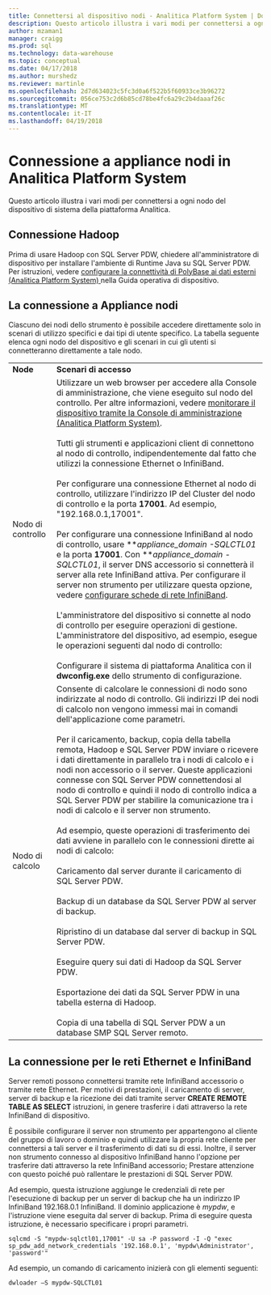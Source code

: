```yaml
---
title: Connettersi al dispositivo nodi - Analitica Platform System | Documenti Microsoft
description: Questo articolo illustra i vari modi per connettersi a ogni nodo del dispositivo di sistema della piattaforma Analitica.
author: mzaman1
manager: craigg
ms.prod: sql
ms.technology: data-warehouse
ms.topic: conceptual
ms.date: 04/17/2018
ms.author: murshedz
ms.reviewer: martinle
ms.openlocfilehash: 2d7d634023c5fc3d0a6f522b5f60933ce3b96272
ms.sourcegitcommit: 056ce753c2d6b85cd78be4fc6a29c2b4daaaf26c
ms.translationtype: MT
ms.contentlocale: it-IT
ms.lasthandoff: 04/19/2018
---
```

# <a name="connect-to-appliance-nodes-in-analytics-platform-system"></a>Connessione a appliance nodi in Analitica Platform System
Questo articolo illustra i vari modi per connettersi a ogni nodo del dispositivo di sistema della piattaforma Analitica.  
  
## <a name="connecting-with-hadoop"></a>Connessione Hadoop  
Prima di usare Hadoop con SQL Server PDW, chiedere all'amministratore di dispositivo per installare l'ambiente di Runtime Java su SQL Server PDW. Per istruzioni, vedere [configurare la connettività di PolyBase ai dati esterni &#40;Analitica Platform System&#41; ](configure-polybase-connectivity-to-external-data.md) nella Guida operativa di dispositivo.  
  
## <a name="ConnectingToIndividualNodes"></a>La connessione a Appliance nodi  
Ciascuno dei nodi dello strumento è possibile accedere direttamente solo in scenari di utilizzo specifici e dai tipi di utente specifico. La tabella seguente elenca ogni nodo del dispositivo e gli scenari in cui gli utenti si connetteranno direttamente a tale nodo.  
  
<!-- MISSING LINKS For information on the purpose of each node, see [Understanding SQL Server PDW &#40;SQL Server PDW&#41;](../sqlpdw/understanding-sql-server-pdw-sql-server-pdw.md).  -->  
  
|||  
|-|-|  
|**Node**|**Scenari di accesso**|  
|Nodo di controllo|Utilizzare un web browser per accedere alla Console di amministrazione, che viene eseguito sul nodo del controllo. Per altre informazioni, vedere [monitorare il dispositivo tramite la Console di amministrazione &#40;Analitica Platform System&#41;](monitor-the-appliance-by-using-the-admin-console.md).<br /><br />Tutti gli strumenti e applicazioni client di connettono al nodo di controllo, indipendentemente dal fatto che utilizzi la connessione Ethernet o InfiniBand.<br /><br />Per configurare una connessione Ethernet al nodo di controllo, utilizzare l'indirizzo IP del Cluster del nodo di controllo e la porta **17001**. Ad esempio, "192.168.0.1,17001".<br /><br />Per configurare una connessione InfiniBand al nodo di controllo, usare ***appliance_domain *-SQLCTL01** e la porta **17001**. Con ***appliance_domain *-SQLCTL01**, il server DNS accessorio si connetterà il server alla rete InfiniBand attiva. Per configurare il server non strumento per utilizzare questa opzione, vedere [configurare schede di rete InfiniBand](configure-infiniband-network-adapters.md).<br /><br />L'amministratore del dispositivo si connette al nodo di controllo per eseguire operazioni di gestione. L'amministratore del dispositivo, ad esempio, esegue le operazioni seguenti dal nodo di controllo:<br /><br />Configurare il sistema di piattaforma Analitica con il **dwconfig.exe** dello strumento di configurazione.|  
|Nodo di calcolo|Consente di calcolare le connessioni di nodo sono indirizzate al nodo di controllo. Gli indirizzi IP dei nodi di calcolo non vengono immessi mai in comandi dell'applicazione come parametri.<br /><br />Per il caricamento, backup, copia della tabella remota, Hadoop e SQL Server PDW inviare o ricevere i dati direttamente in parallelo tra i nodi di calcolo e i nodi non accessorio o il server. Queste applicazioni connesse con SQL Server PDW connettendosi al nodo di controllo e quindi il nodo di controllo indica a SQL Server PDW per stabilire la comunicazione tra i nodi di calcolo e il server non strumento.<br /><br />Ad esempio, queste operazioni di trasferimento dei dati avviene in parallelo con le connessioni dirette ai nodi di calcolo:<br /><br />Caricamento dal server durante il caricamento di SQL Server PDW.<br /><br />Backup di un database da SQL Server PDW al server di backup.<br /><br />Ripristino di un database dal server di backup in SQL Server PDW.<br /><br />Eseguire query sui dati di Hadoop da SQL Server PDW.<br /><br />Esportazione dei dati da SQL Server PDW in una tabella esterna di Hadoop.<br /><br />Copia di una tabella di SQL Server PDW a un database SMP SQL Server remoto.|  
  
## <a name="connecting-to-the-ethernet-and-infiniband-networks"></a>La connessione per le reti Ethernet e InfiniBand  
Server remoti possono connettersi tramite rete InfiniBand accessorio o tramite rete Ethernet. Per motivi di prestazioni, il caricamento di server, server di backup e la ricezione dei dati tramite server **CREATE REMOTE TABLE AS SELECT** istruzioni, in genere trasferire i dati attraverso la rete InfiniBand di dispositivo.  
  
È possibile configurare il server non strumento per appartengono al cliente del gruppo di lavoro o dominio e quindi utilizzare la propria rete cliente per connettersi a tali server e il trasferimento di dati su di essi. Inoltre, il server non strumento connesso al dispositivo InfiniBand hanno l'opzione per trasferire dati attraverso la rete InfiniBand accessorio; Prestare attenzione con questo poiché può rallentare le prestazioni di SQL Server PDW.  
  
Ad esempio, questa istruzione aggiunge le credenziali di rete per l'esecuzione di backup per un server di backup che ha un indirizzo IP InfiniBand 192.168.0.1 InfiniBand. Il dominio applicazione è *mypdw*, e l'istruzione viene eseguita dal server di backup. Prima di eseguire questa istruzione, è necessario specificare i propri parametri.  
  
```  
sqlcmd -S "mypdw-sqlctl01,17001" -U sa -P password -I -Q "exec sp_pdw_add_network_credentials '192.168.0.1', 'mypdw\Administrator', 'password'"  
```  
  
Ad esempio, un comando di caricamento inizierà con gli elementi seguenti:  
  
```  
dwloader –S mypdw-SQLCTL01  
```  
  
<!-- MISSING LINKS ## See Also  
[Configure an External Windows System To Receive Remote Table Copies Using InfiniBand &#40;SQL Server PDW&#41;](../sqlpdw/configure-an-external-windows-system-to-receive-remote-table-copies-using-infiniband-sql-server-pdw.md)  
[Common Metadata Query Examples &#40;SQL Server PDW&#41;](../sqlpdw/common-metadata-query-examples-sql-server-pdw.md)  -->  
  
